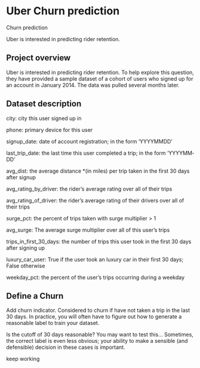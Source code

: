 # Uber Churn prediction
Churn prediction

Uber is interested in predicting rider retention.

## Project overview
Uber is interested in predicting rider retention. To help explore this question, they have provided a sample dataset of a cohort of users who signed up for an account in January 2014. The data was pulled several months later.
## Dataset description
city: city this user signed up in

phone: primary device for this user

signup_date: date of account registration; in the form ‘YYYY­MM­DD’

last_trip_date: the last time this user completed a trip; in the form ‘YYYY­MM­DD’

avg_dist: the average distance *(in miles) per trip taken in the first 30 days after signup

avg_rating_by_driver: the rider’s average rating over all of their trips

avg_rating_of_driver: the rider’s average rating of their drivers over all of their trips

surge_pct: the percent of trips taken with surge multiplier > 1

avg_surge: The average surge multiplier over all of this user’s trips

trips_in_first_30_days: the number of trips this user took in the first 30 days after signing up

luxury_car_user: True if the user took an luxury car in their first 30 days; False otherwise

weekday_pct: the percent of the user’s trips occurring during a weekday

## Define a Churn
Add churn indicator. 
Considered to churn if have not taken a trip in the last 30 days. 
In practice, you will often have to figure out how to generate a reasonable label to train your dataset. 

Is the cutoff of 30 days reasonable? You may want to test this... Sometimes, the correct label is even less obvious; your ability to make a sensible (and defensible) decision in these cases is important.

keep working
